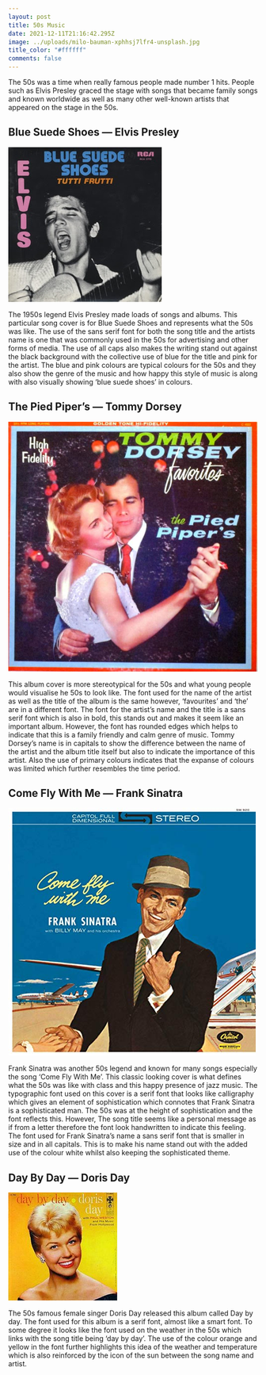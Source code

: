 ```yaml
---
layout: post
title: 50s Music
date: 2021-12-11T21:16:42.295Z
image: ../uploads/milo-bauman-xphhsj7lfr4-unsplash.jpg
title_color: "#ffffff"
comments: false
---
```

The 50s was a time when really famous people made number 1 hits. People such as Elvis Presley graced the stage with songs that became family songs and known worldwide as well as many other well-known artists that appeared on the stage in the 50s. 

## **Blue Suede Shoes — Elvis Presley**  

![](../uploads/elvis-presely-.jpeg "Blue Suede Shoes — Elvis Presley")

The 1950s legend Elvis Presley made loads of songs and albums. This particular song cover is for Blue Suede Shoes and represents what the 50s was like. The use of the sans serif font for both the song title and the artists name is one that was commonly used in the 50s for advertising and other forms of media. The use of all caps also makes the writing stand out against the black background with the collective use of blue for the title and pink for the artist. The blue and pink colours are typical colours for the 50s and they also show the genre of the music and how happy this style of music is along with also visually showing ‘blue suede shoes’ in colours. 

## **The Pied Piper’s — Tommy Dorsey**

![](../uploads/the-pied-pipers.jpeg "The Pied Piper’s — Tommy Dorsey")

This album cover is more stereotypical for the 50s and what young people would visualise he 50s to look like. The font used for the name of the artist as well as the title of the album is the same however, ‘favourites’ and ‘the’ are in a different font. The font for the artist’s name and the title is a sans serif font which is also in bold, this stands out and makes it seem like an important album. However, the font has rounded edges which helps to indicate that this is a family friendly and calm genre of music. Tommy Dorsey’s name is in capitals to show the difference between the name of the artist and the album title itself but also to indicate the importance of this artist. Also the use of primary colours indicates that the expanse of colours was limited which further resembles the time period.

## **Come Fly With Me — Frank Sinatra** 

![](../uploads/frank-sinatra.jpeg "Come Fly With Me — Frank Sinatra")

Frank Sinatra was another 50s legend and known for many songs especially the song ‘Come Fly With Me’. This classic looking cover is what defines what the 50s was like with class and this happy presence of jazz music. The typographic font used on this cover is a serif font that looks like calligraphy which gives an element of sophistication which connotes that Frank Sinatra is a sophisticated man. The 50s was at the height of sophistication and the font reflects this. However, The song title seems like a personal message as if from a letter therefore the font look handwritten to indicate this feeling. The font used for Frank Sinatra’s name a sans serif font that is smaller in size and in all capitals. This is to make his name stand out with the added use of the colour white whilst also keeping the sophisticated theme.

## **Day By Day — Doris Day** 

![](../uploads/day-by-day.jpeg "Day By Day — Doris Day")

The 50s famous female singer Doris Day released this album called Day by day. The font used for this album is a serif font, almost like a smart font. To some degree it looks like the font used on the weather in the 50s which links with the song title being ‘day by day’. The use of the colour orange and yellow in the font further highlights this idea of the weather and temperature which is also reinforced by the icon of the sun between the song name and artist.